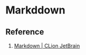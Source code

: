 # Markddown

## Reference
1. [Markdown | CLion JetBrain](https://www.jetbrains.com/help/clion/markdown.html#md-formatting-and-completion)